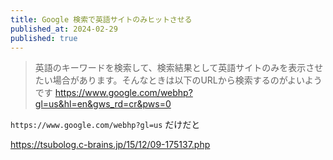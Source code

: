 ```yaml
---
title: Google 検索で英語サイトのみヒットさせる
published_at: 2024-02-29
published: true
---
```


> 英語のキーワードを検索して、検索結果として英語サイトのみを表示させたい場合があります。そんなときは以下のURLから検索するのがよいようです
> https://www.google.com/webhp?gl=us&hl=en&gws_rd=cr&pws=0

`https://www.google.com/webhp?gl=us` だけだと

https://tsubolog.c-brains.jp/15/12/09-175137.php
